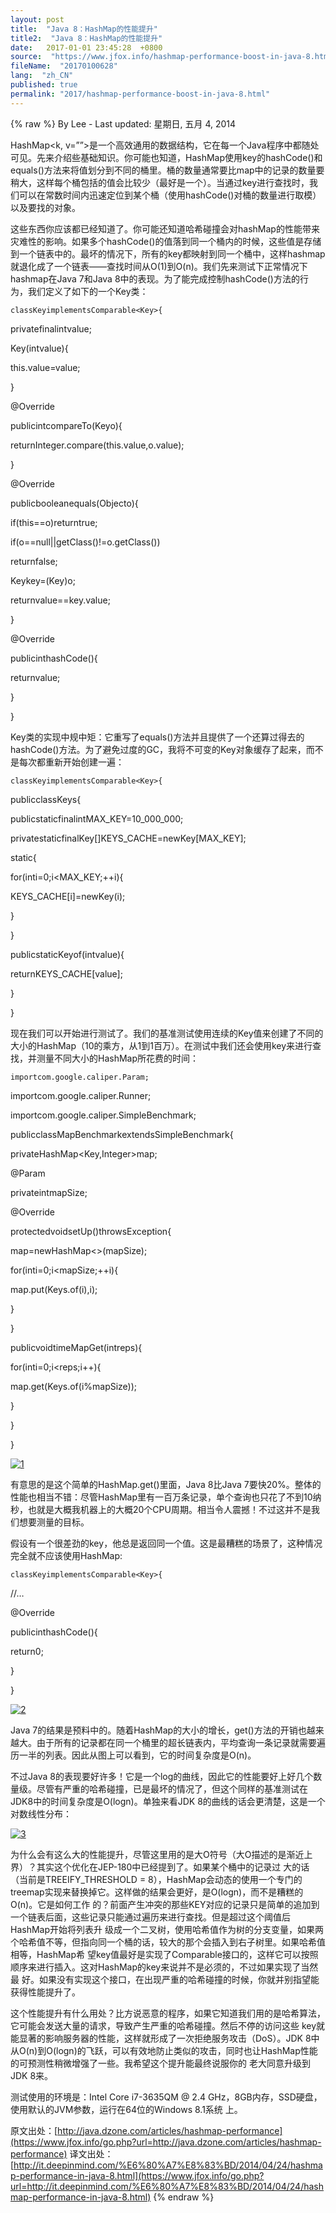 ```yaml
---
layout: post
title:  "Java 8：HashMap的性能提升"
title2:  "Java 8：HashMap的性能提升"
date:   2017-01-01 23:45:28  +0800
source:  "https://www.jfox.info/hashmap-performance-boost-in-java-8.html"
fileName:  "20170100628"
lang:  "zh_CN"
published: true
permalink: "2017/hashmap-performance-boost-in-java-8.html"
---
```

{% raw %}
By Lee - Last updated: 星期日, 五月 4, 2014

HashMap<k, v=””>是一个高效通用的数据结构，它在每一个Java程序中都随处可见。先来介绍些基础知识。你可能也知道，HashMap使用key的hashCode()和equals()方法来将值划分到不同的桶里。桶的数量通常要比map中的记录的数量要稍大，这样每个桶包括的值会比较少（最好是一个）。当通过key进行查找时，我们可以在常数时间内迅速定位到某个桶（使用hashCode()对桶的数量进行取模）以及要找的对象。

这些东西你应该都已经知道了。你可能还知道哈希碰撞会对hashMap的性能带来灾难性的影响。如果多个hashCode()的值落到同一个桶内的时候，这些值是存储到一个链表中的。最坏的情况下，所有的key都映射到同一个桶中，这样hashmap就退化成了一个链表——查找时间从O(1)到O(n)。我们先来测试下正常情况下hashmap在Java 7和Java 8中的表现。为了能完成控制hashCode()方法的行为，我们定义了如下的一个Key类：

    classKeyimplementsComparable<Key>{

privatefinalintvalue;

Key(intvalue){

this.value=value;

}

@Override

publicintcompareTo(Keyo){

returnInteger.compare(this.value,o.value);

}

@Override

publicbooleanequals(Objecto){

if(this==o)returntrue;

if(o==null||getClass()!=o.getClass())

returnfalse;

Keykey=(Key)o;

returnvalue==key.value;

}

@Override

publicinthashCode(){

returnvalue;

}

}

Key类的实现中规中矩：它重写了equals()方法并且提供了一个还算过得去的hashCode()方法。为了避免过度的GC，我将不可变的Key对象缓存了起来，而不是每次都重新开始创建一遍：

    classKeyimplementsComparable<Key>{

publicclassKeys{

publicstaticfinalintMAX_KEY=10_000_000;

privatestaticfinalKey[]KEYS_CACHE=newKey[MAX_KEY];

static{

for(inti=0;i<MAX_KEY;++i){

KEYS_CACHE[i]=newKey(i);

}

}

publicstaticKeyof(intvalue){

returnKEYS_CACHE[value];

}

}

现在我们可以开始进行测试了。我们的基准测试使用连续的Key值来创建了不同的大小的HashMap（10的乘方，从1到1百万）。在测试中我们还会使用key来进行查找，并测量不同大小的HashMap所花费的时间：

    importcom.google.caliper.Param;

importcom.google.caliper.Runner;

importcom.google.caliper.SimpleBenchmark;

publicclassMapBenchmarkextendsSimpleBenchmark{

privateHashMap<Key,Integer>map;

@Param

privateintmapSize;

@Override

protectedvoidsetUp()throwsException{

map=newHashMap<>(mapSize);

for(inti=0;i<mapSize;++i){

map.put(Keys.of(i),i);

}

}

publicvoidtimeMapGet(intreps){

for(inti=0;i<reps;i++){

map.get(Keys.of(i%mapSize));

}

}

}

[![1](http://www.jfox.info/wp-content/uploads/2014/05/1.png)](https://www.jfox.info/go.php?url=http://www.jfox.info/wp-content/uploads/2014/05/1.png)

有意思的是这个简单的HashMap.get()里面，Java 8比Java 7要快20%。整体的性能也相当不错：尽管HashMap里有一百万条记录，单个查询也只花了不到10纳秒，也就是大概我机器上的大概20个CPU周期。相当令人震撼！不过这并不是我们想要测量的目标。

假设有一个很差劲的key，他总是返回同一个值。这是最糟糕的场景了，这种情况完全就不应该使用HashMap:

    classKeyimplementsComparable<Key>{

//…

@Override

publicinthashCode(){

return0;

}

}

[![2](http://www.jfox.info/wp-content/uploads/2014/05/2.png)](https://www.jfox.info/go.php?url=http://www.jfox.info/wp-content/uploads/2014/05/2.png)

Java 7的结果是预料中的。随着HashMap的大小的增长，get()方法的开销也越来越大。由于所有的记录都在同一个桶里的超长链表内，平均查询一条记录就需要遍历一半的列表。因此从图上可以看到，它的时间复杂度是O(n)。

不过Java 8的表现要好许多！它是一个log的曲线，因此它的性能要好上好几个数量级。尽管有严重的哈希碰撞，已是最坏的情况了，但这个同样的基准测试在JDK8中的时间复杂度是O(logn)。单独来看JDK 8的曲线的话会更清楚，这是一个对数线性分布：

[![3](http://www.jfox.info/wp-content/uploads/2014/05/3.png)](https://www.jfox.info/go.php?url=http://www.jfox.info/wp-content/uploads/2014/05/3.png)

为什么会有这么大的性能提升，尽管这里用的是大O符号（大O描述的是渐近上界）？其实这个优化在JEP-180中已经提到了。如果某个桶中的记录过 大的话（当前是TREEIFY_THRESHOLD = 8），HashMap会动态的使用一个专门的treemap实现来替换掉它。这样做的结果会更好，是O(logn)，而不是糟糕的O(n)。它是如何工作 的？前面产生冲突的那些KEY对应的记录只是简单的追加到一个链表后面，这些记录只能通过遍历来进行查找。但是超过这个阈值后HashMap开始将列表升 级成一个二叉树，使用哈希值作为树的分支变量，如果两个哈希值不等，但指向同一个桶的话，较大的那个会插入到右子树里。如果哈希值相等，HashMap希 望key值最好是实现了Comparable接口的，这样它可以按照顺序来进行插入。这对HashMap的key来说并不是必须的，不过如果实现了当然最 好。如果没有实现这个接口，在出现严重的哈希碰撞的时候，你就并别指望能获得性能提升了。

这个性能提升有什么用处？比方说恶意的程序，如果它知道我们用的是哈希算法，它可能会发送大量的请求，导致产生严重的哈希碰撞。然后不停的访问这些 key就能显著的影响服务器的性能，这样就形成了一次拒绝服务攻击（DoS）。JDK 8中从O(n)到O(logn)的飞跃，可以有效地防止类似的攻击，同时也让HashMap性能的可预测性稍微增强了一些。我希望这个提升能最终说服你的 老大同意升级到JDK 8来。

测试使用的环境是：Intel Core i7-3635QM @ 2.4 GHz，8GB内存，SSD硬盘，使用默认的JVM参数，运行在64位的Windows 8.1系统 上。

原文出处：[http://java.dzone.com/articles/hashmap-performance](https://www.jfox.info/go.php?url=http://java.dzone.com/articles/hashmap-performance)   译文出处： [http://it.deepinmind.com/%E6%80%A7%E8%83%BD/2014/04/24/hashmap-performance-in-java-8.html](https://www.jfox.info/go.php?url=http://it.deepinmind.com/%E6%80%A7%E8%83%BD/2014/04/24/hashmap-performance-in-java-8.html)
{% endraw %}
